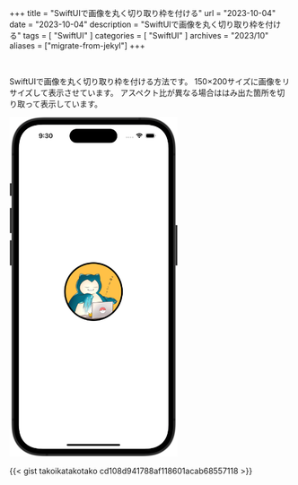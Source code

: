 +++
title = "SwiftUIで画像を丸く切り取り枠を付ける"
url = "2023-10-04"
date = "2023-10-04"
description = "SwiftUIで画像を丸く切り取り枠を付ける"
tags = [
  "SwiftUI"
]
categories = [
  "SwiftUI"
]
archives = "2023/10"
aliases = ["migrate-from-jekyl"]
+++

<br>

SwiftUIで画像を丸く切り取り枠を付ける方法です。
150×200サイズに画像をリサイズして表示させています。
アスペクト比が異なる場合ははみ出た箇所を切り取って表示しています。

<img src="1.png" width="300px" alt="SwiftUIで画像を丸く切り取り枠を付ける">

{{< gist takoikatakotako cd108d941788af118601acab68557118 >}}
